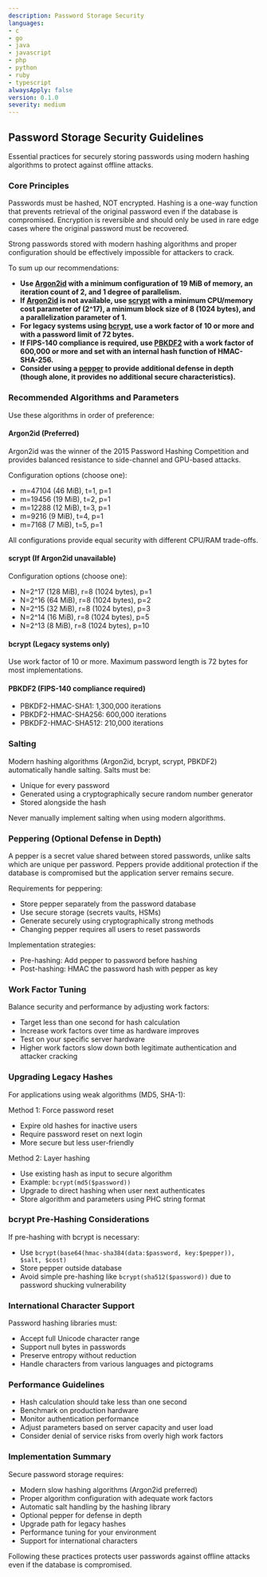 ```yaml
---
description: Password Storage Security
languages:
- c
- go
- java
- javascript
- php
- python
- ruby
- typescript
alwaysApply: false
version: 0.1.0
severity: medium
---
```


## Password Storage Security Guidelines

Essential practices for securely storing passwords using modern hashing algorithms to protect against offline attacks.

### Core Principles

Passwords must be hashed, NOT encrypted. Hashing is a one-way function that prevents retrieval of the original password even if the database is compromised. Encryption is reversible and should only be used in rare edge cases where the original password must be recovered.

Strong passwords stored with modern hashing algorithms and proper configuration should be effectively impossible for attackers to crack.

To sum up our recommendations:

- **Use [Argon2id](#argon2id) with a minimum configuration of 19 MiB of memory, an iteration count of 2, and 1 degree of parallelism.**
- **If [Argon2id](#argon2id) is not available, use [scrypt](#scrypt) with a minimum CPU/memory cost parameter of (2^17), a minimum block size of 8 (1024 bytes), and a parallelization parameter of 1.**
- **For legacy systems using [bcrypt](#bcrypt), use a work factor of 10 or more and with a password limit of 72 bytes.**
- **If FIPS-140 compliance is required, use [PBKDF2](#pbkdf2) with a work factor of 600,000 or more and set with an internal hash function of HMAC-SHA-256.**
- **Consider using a [pepper](#peppering) to provide additional defense in depth (though alone, it provides no additional secure characteristics).**

### Recommended Algorithms and Parameters

Use these algorithms in order of preference:

#### Argon2id (Preferred)
Argon2id was the winner of the 2015 Password Hashing Competition and provides balanced resistance to side-channel and GPU-based attacks.

Configuration options (choose one):
- m=47104 (46 MiB), t=1, p=1
- m=19456 (19 MiB), t=2, p=1  
- m=12288 (12 MiB), t=3, p=1
- m=9216 (9 MiB), t=4, p=1
- m=7168 (7 MiB), t=5, p=1

All configurations provide equal security with different CPU/RAM trade-offs.

#### scrypt (If Argon2id unavailable)
Configuration options (choose one):
- N=2^17 (128 MiB), r=8 (1024 bytes), p=1
- N=2^16 (64 MiB), r=8 (1024 bytes), p=2
- N=2^15 (32 MiB), r=8 (1024 bytes), p=3
- N=2^14 (16 MiB), r=8 (1024 bytes), p=5
- N=2^13 (8 MiB), r=8 (1024 bytes), p=10

#### bcrypt (Legacy systems only)
Use work factor of 10 or more. Maximum password length is 72 bytes for most implementations.

#### PBKDF2 (FIPS-140 compliance required)
- PBKDF2-HMAC-SHA1: 1,300,000 iterations
- PBKDF2-HMAC-SHA256: 600,000 iterations
- PBKDF2-HMAC-SHA512: 210,000 iterations

### Salting

Modern hashing algorithms (Argon2id, bcrypt, scrypt, PBKDF2) automatically handle salting. Salts must be:
- Unique for every password
- Generated using a cryptographically secure random number generator
- Stored alongside the hash

Never manually implement salting when using modern algorithms.

### Peppering (Optional Defense in Depth)

A pepper is a secret value shared between stored passwords, unlike salts which are unique per password. Peppers provide additional protection if the database is compromised but the application server remains secure.

Requirements for peppering:
- Store pepper separately from the password database
- Use secure storage (secrets vaults, HSMs)
- Generate securely using cryptographically strong methods
- Changing pepper requires all users to reset passwords

Implementation strategies:
- Pre-hashing: Add pepper to password before hashing
- Post-hashing: HMAC the password hash with pepper as key

### Work Factor Tuning

Balance security and performance by adjusting work factors:
- Target less than one second for hash calculation
- Increase work factors over time as hardware improves
- Test on your specific server hardware
- Higher work factors slow down both legitimate authentication and attacker cracking

### Upgrading Legacy Hashes

For applications using weak algorithms (MD5, SHA-1):

Method 1: Force password reset
- Expire old hashes for inactive users
- Require password reset on next login
- More secure but less user-friendly

Method 2: Layer hashing
- Use existing hash as input to secure algorithm
- Example: `bcrypt(md5($password))`
- Upgrade to direct hashing when user next authenticates
- Store algorithm and parameters using PHC string format

### bcrypt Pre-Hashing Considerations

If pre-hashing with bcrypt is necessary:
- Use `bcrypt(base64(hmac-sha384(data:$password, key:$pepper)), $salt, $cost)`
- Store pepper outside database
- Avoid simple pre-hashing like `bcrypt(sha512($password))` due to password shucking vulnerability

### International Character Support

Password hashing libraries must:
- Accept full Unicode character range
- Support null bytes in passwords
- Preserve entropy without reduction
- Handle characters from various languages and pictograms

### Performance Guidelines

- Hash calculation should take less than one second
- Benchmark on production hardware
- Monitor authentication performance
- Adjust parameters based on server capacity and user load
- Consider denial of service risks from overly high work factors

### Implementation Summary

Secure password storage requires:
- Modern slow hashing algorithms (Argon2id preferred)
- Proper algorithm configuration with adequate work factors
- Automatic salt handling by the hashing library
- Optional pepper for defense in depth
- Upgrade path for legacy hashes
- Performance tuning for your environment
- Support for international characters

Following these practices protects user passwords against offline attacks even if the database is compromised.